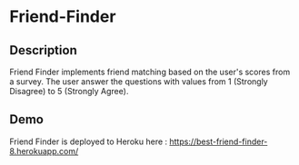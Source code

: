 # Friend-Finder
## Description
  Friend Finder implements friend matching based on the user's scores from a survey. The user answer the questions with values from 1 (Strongly Disagree) to 5 (Strongly Agree).

## Demo
Friend Finder is deployed to Heroku here : https://best-friend-finder-8.herokuapp.com/
